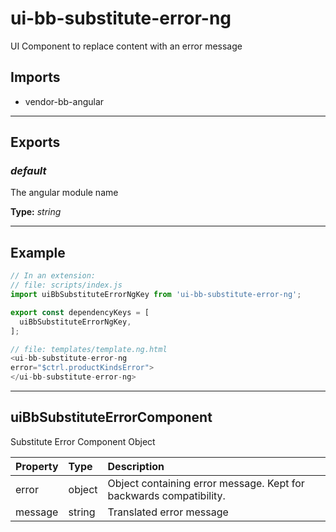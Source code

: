 # ui-bb-substitute-error-ng

UI Component to replace content with an error message

## Imports

* vendor-bb-angular

---

## Exports

### *default*

The angular module name

**Type:** *string*


---

## Example

```javascript
// In an extension:
// file: scripts/index.js
import uiBbSubstituteErrorNgKey from 'ui-bb-substitute-error-ng';

export const dependencyKeys = [
  uiBbSubstituteErrorNgKey,
];

// file: templates/template.ng.html
<ui-bb-substitute-error-ng
error="$ctrl.productKindsError">
</ui-bb-substitute-error-ng>
```

---

## uiBbSubstituteErrorComponent

Substitute Error Component Object

| Property | Type | Description |
| :-- | :-- | :-- |
| error | object | Object containing error message. Kept for backwards compatibility. |
| message | string | Translated error message |

